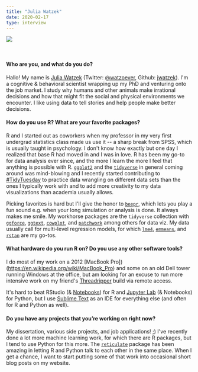 ```yaml
---
title: "Julia Watzek"
date: 2020-02-17
type: interview
---
```


![](/images/2020-02-17-Julia-Watzek/photo1.jpg)  
<!--more--> 
&nbsp;  

#### Who are you, and what do you do?
Hallo! My name is [Julia Watzek](http://www.juliawatzek.com/) (Twitter: [@watzoever](https://twitter.com/watzoever), Github: [jwatzek](https://github.com/jwatzek)). I'm a cognitive & behavioral scientist wrapping up my PhD and venturing onto the job market. I study why humans and other animals make irrational decisions and how that might fit the social and physical environments we encounter. I like using data to tell stories and help people make better decisions.

#### How do you use R? What are your favorite packages?  

R and I started out as coworkers when my professor in my very first undergrad statistics class made us use it -- a sharp break from SPSS, which is usually taught in psychology. I don't know how exactly but one day I realized that base R had moved in and I was in love. R has been my go-to for data analysis ever since, and the more I learn the more I feel that anything is possible with R. [`ggplot2`](https://ggplot2.tidyverse.org/) and the [`tidyverse`](https://www.tidyverse.org/) in general coming around was mind-blowing and I recently started contributing to [#TidyTuesday](https://github.com/rfordatascience/tidytuesday) to practice data wrangling on different data sets than the ones I typically work with and to add more creativity to my data visualizations than academia usually allows.

Picking favorites is hard but I'll give the honor to [`beepr`](https://github.com/rasmusab/beepr), which lets you play a fun sound e.g. when your long simulation or analysis is done. It always makes me smile. My workhorse packages are the `tidyverse` collection with [`ggforce`](https://ggforce.data-imaginist.com), [`ggtext`](https://github.com/wilkelab/ggtext), [`cowplot`](https://github.com/wilkelab/cowplot), and [`patchwork`](https://patchwork.data-imaginist.com) among others for data viz. My data usually call for multi-level regression models, for which [`lme4`](https://github.com/lme4/lme4), [`emmeans`](https://github.com/rvlenth/emmeans), and [`rstan`](https://github.com/stan-dev/rstan) are my go-tos.

#### What hardware do you run R on? Do you use any other software tools?

I do most of my work on a 2012 [MacBook Pro])(https://en.wikipedia.org/wiki/MacBook_Pro) and some on an old Dell tower running Windows at the office, but am looking for an excuse to run more intensive work on my friend's [Threadripper](https://en.wikipedia.org/wiki/Ryzen) build via remote access.

It's hard to beat RStudio (& [Notebooks](https://rmarkdown.rstudio.com/lesson-10.html)) for R and [Jupyter Lab](https://jupyter.org/index.html) (& Notebooks) for Python, but I use [Sublime Text](https://www.sublimetext.com) as an IDE for everything else (and often for R and Python as well).

#### Do you have any projects that you’re working on right now?

My dissertation, various side projects, and job applications! ;) I've recently done a lot more machine learning work, for which there are R packages, but I tend to use Python for this more. The [`reticulate`](https://rstudio.github.io/reticulate/) package has been amazing in letting R and Python talk to each other in the same place. When I get a chance, I want to start putting some of that work into occasional short blog posts on my website.